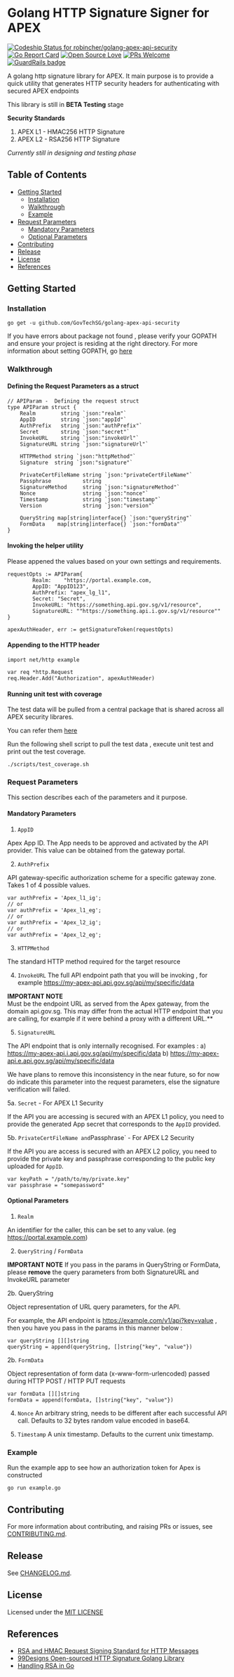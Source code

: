 # Golang HTTP Signature Signer for APEX

[![Codeship Status for robincher/golang-apex-api-security](https://app.codeship.com/projects/55d5cbb0-ae9d-0136-6b4c-7a884fd9a31a/status?branch=master)](https://app.codeship.com/projects/309966)
[![Go Report Card](https://goreportcard.com/badge/github.com/robincher/golang-apex-api-security)](https://goreportcard.com/report/github.com/robincher/golang-apex-api-security)
[![Open Source Love](https://badges.frapsoft.com/os/v1/open-source.svg?v=103)](https://github.com/ellerbrock/open-source-badges/)
[![PRs Welcome](https://img.shields.io/badge/PRs-welcome-brightgreen.svg?style=flat-square)](http://makeapullrequest.com)
[![GuardRails badge](https://badges.guardrails.io/robincher/golang-apex-api-security.svg)](https://dashboard.guardrails.io/default/gh/robincher/golang-apex-api-security)

A golang http signature library for APEX. It main purpose is to provide a quick utility that generates HTTP security headers for authenticating with secured APEX endpoints

This library is still in **BETA Testing** stage

**Security Standards**

1. APEX L1 - HMAC256 HTTP Signature
2. APEX L2 - RSA256 HTTP Signature

_Currently still in designing and testing phase_

## Table of Contents

- [Getting Started](#getting-started)
  - [Installation](#installation)
  - [Walkthrough](#walkthrough)
  - [Example](#example)
- [Request Parameters](#request-parameters)
  - [Mandatory Parameters](#madatory-parameters)
  - [Optional Parameters](#optional-parameters)
- [Contributing](#contributing)
- [Release](#release)
- [License](#license)
- [References](#references)

## Getting Started

### Installation

```
go get -u github.com/GovTechSG/golang-apex-api-security
```

If you have errors about package not found , please verify your GOPATH and ensure your project is residing at the right directory. For more information about setting GOPATH, go [here](https://github.com/golang/go/wiki/SettingGOPATH)

### Walkthrough

#### Defining the Request Parameters as a struct

```
// APIParam -  Defining the request struct
type APIParam struct {
	Realm        string `json:"realm"`
	AppID        string `json:"appId"`
	AuthPrefix   string `json:"authPrefix"`
	Secret       string `json:"secret"`
	InvokeURL    string `json:"invokeUrl"`
	SignatureURL string `json:"signatureUrl"`

	HTTPMethod string `json:"httpMethod"`
	Signature  string `json:"signature"`

	PrivateCertFileName string `json:"privateCertFileName"`
	Passphrase          string
	SignatureMethod     string `json:"signatureMethod"`
	Nonce               string `json:"nonce"`
	Timestamp           string `json:"timestamp"`
	Version             string `json:"version"`

	QueryString map[string]interface{} `json:"queryString"`
	FormData    map[string]interface{} `json:"formData"`
}
```

#### Invoking the helper utility

Please appened the values based on your own settings and requirements.

```
requestOpts := APIParam{
		Realm:    "https://portal.example.com,
		AppID: "AppID123",
		AuthPrefix: "apex_lg_l1",
        Secret: "Secret",
        InvokeURL: "https://something.api.gov.sg/v1/resource",
        SignatureURL: ""https://something.api.i.gov.sg/v1/resource""
}

apexAuthHeader, err := getSignatureToken(requestOpts)
```

#### Appending to the HTTP header

```
import net/http example

var req *http.Request
req.Header.Add("Authorization", apexAuthHeader)
```

#### Running unit test with coverage

The test data will be pulled from a central package that is shared across all APEX security librares.

You can refer them [here](https://github.com/GovTechSG/test-suites-apex-api-security)

Run the following shell script to pull the test data , execute unit test and print out the test coverage.

```
./scripts/test_coverage.sh
```

### Request Parameters

This section describes each of the parameters and it purpose.

#### Mandatory Parameters

1. `AppID`

Apex App ID. The App needs to be approved and activated by the API provider. This value can be obtained from the gateway portal.

2. `AuthPrefix`

API gateway-specific authorization scheme for a specific gateway zone. Takes 1 of 4 possible values.

```
var authPrefix = 'Apex_l1_ig';
// or
var authPrefix = 'Apex_l1_eg';
// or
var authPrefix = 'Apex_l2_ig';
// or
var authPrefix = 'Apex_l2_eg';
```

3. `HTTPMethod`

The standard HTTP method required for the target resource

4. `InvokeURL`
   The full API endpoint path that you will be invoking , for example https://my-apex-api.api.gov.sg/api/my/specific/data

**IMPORTANT NOTE**  
Must be the endpoint URL as served from the Apex gateway, from the domain api.gov.sg. This may differ from the actual HTTP endpoint that you are calling, for example if it were behind a proxy with a different URL.\*\*

5. `SignatureURL`

The API endpoint that is only internally recognised. For examples :
a) https://my-apex-api.i.api.gov.sg/api/my/specific/data
b) https://my-apex-api.e.api.gov.sg/api/my/specific/data

We have plans to remove this inconsistency in the near future, so for now do indicate this parameter into the request parameters, else the signature verification will failed.

5a. `Secret` - For APEX L1 Security

If the API you are accessing is secured with an APEX L1 policy, you need to provide the generated App secret that corresponds to the `AppID` provided.

5b. `PrivateCertFileName and`Passphrase` - For APEX L2 Security

If the API you are access is secured with an APEX L2 policy, you need to provide the private key and passphrase corresponding to the public key uploaded for `AppID`.

```
var keyPath = "/path/to/my/private.key"
var passphrase = "somepassword"
```

#### Optional Parameters

1.  `Realm`

An identifier for the caller, this can be set to any value. (eg https://portal.example.com)

2. `QueryString` / `FormData`

**IMPORTANT NOTE** If you pass in the params in QueryString or FormData, please **remove** the query parameters from both SignatureURL and InvokeURL parameter

2b. QueryString

Object representation of URL query parameters, for the API.

For example, the API endpoint is https://example.com/v1/api?key=value , then you have you pass in the params in this manner below :

```
var queryString [][]string
queryString = append(queryString, []string{"key", "value"})

```

2b. `FormData`

Object representation of form data (x-www-form-urlencoded) passed during HTTP POST / HTTP PUT requests

```
var formData [][]string
formData = append(formData, []string{"key", "value"})

```

4. `Nonce`
   An arbitrary string, needs to be different after each successful API call. Defaults to 32 bytes random value encoded in base64.

5. `Timestamp`
   A unix timestamp. Defaults to the current unix timestamp.

### Example

Run the example app to see how an authorization token for Apex is constructed

```
go run example.go
```

## Contributing

For more information about contributing, and raising PRs or issues, see [CONTRIBUTING.md](https://github.com/GovTechSG/golang-apex-api-security/blob/master/.github/CONTRIBUTING.md).

## Release

See [CHANGELOG.md](CHANGELOG.md).

## License

Licensed under the [MIT LICENSE ](https://github.com/GovTechSG/golang-apex-api-security/blob/master/LICENSE)

## References

- [RSA and HMAC Request Signing Standard for HTTP Messages](http://tools.ietf.org/html/draft-cavage-http-signatures-09)
- [99Designs Open-sourced HTTP Signature Golang Library](https://github.com/99designs/httpsignatures-go)
- [Handling RSA in Go](https://golang.org/src/crypto/rsa/example_test.go?m=text)
